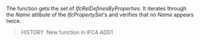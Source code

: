 The function gets the set of _IfcRelDefinesByProperties_. It iterates through the _Name_ attibute of the _IfcPropertySet_'s and verifies that no _Name_ appears twice.
> HISTORY&nbsp; New function in IFC4 ADD1